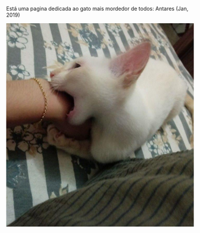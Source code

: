 Está  uma pagina dedicada ao gato mais mordedor de todos: Antares (Jan, 2019)

![catnilson](https://raw.githubusercontent.com/DestructHub/cats/master/antares_1.jpg)

